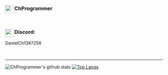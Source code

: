 ### <img align="left" width="26px" src="https://www.flaticon.com/svg/static/icons/svg/1488/1488581.svg" />ChProgrammer

<br />

### <img align="left" width="26px" src="https://www.net-aware.org.uk/siteassets/images-and-icons/application-icons/app-icons-discord.png?w=585&scale=down" />Discord:
DanielCh13#7256

<br />

---

![ChProgrammer's github stats](https://github-readme-stats.vercel.app/api?username=ChProgrammer&count_private=true&show_icons=true&theme=dark)
[![Top Langs](https://github-readme-stats.vercel.app/api/top-langs/?username=ChProgrammer&layout=compact&theme=dark)](https://github.com/ChProgrammer/github-readme-stats)

[java]: https://github.com/topics/java
